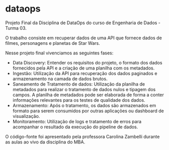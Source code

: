 # dataops

Projeto Final da Disciplina de DataOps do curso de Engenharia de Dados - Turma 03.

O trabalho consiste em recuperar dados de uma API que fornece dados de filmes, personagens e planetas de Star Wars.

Nesse projeto final vivenciamos as seguintes fases:

* Data Discovery: Entender os requisitos do projeto, o formato dos dados fornecidos pela API e a criação de uma planilha com os metadados.
* Ingestão: Utilização da API para recuperação dos dados paginados e armazenamento na camada de dados brutos.
* Saneamento de Tratamento de dados: Utilização da planilha de metadados para realizar o tratamento de dados nulos e tipagem dos campos. A planilha de metadados pode ser elaborada de forma a conter informações relevantes para os testes de qualidade dos dados.
* Armazenamento: Após o tratamento, os dados são armazenados em formato para serem consumidos por outras aplicações ou dashboard de visualização.
* Monitoramento: Utilização de logs e tratamento de erros para acompanhar o resultado da execução do pipeline de dados. 

O código-fonte foi apresentado pela professora Carolina Zambelli durante as aulas ao vivo da disciplina do MBA.
